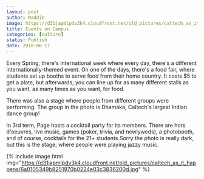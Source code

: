 ```yaml
---
layout: post
author: Maddie
image: https://d31japmlpdv3k4.cloudfront.net/old_pictures/caltech_as_it_happens/6a0105349b8251970b0224e03c387b200d.jpg
title: Events on Campus
categories: [culture]
status: Publish
date: 2018-06-17
---
```


Every Spring, there's international week where every day, there's a different internationally-themed event. On one of the days, there's a food fair, where students set up booths to serve food from their home country. It costs $5 to get a plate, but afterwards, you can line up for as many different stalls as you want, as many times as you want, for food.

There was also a stage where people from different groups were performing. The group in the photo is Dhamaka, Caltech's largest Indian dance group!

In 3rd term, Page hosts a cocktail party for its members. There are hors d'oeuvres, live music, games (poker, trivia, and newlyweds), a photobooth, and of course, cocktails for the 21+ students.Sorry the photo is really dark, but this is the stage, where people were playing jazzy music.


{% include image.html img="https://d31japmlpdv3k4.cloudfront.net/old_pictures/caltech_as_it_happens/6a0105349b8251970b0224e03c3836200d.jpg" %}
